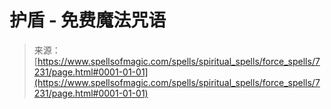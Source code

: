 <!--yml

category: 未分类

date: 2024-06-12 18:42:11

-->

# 护盾 - 免费魔法咒语

> 来源：[https://www.spellsofmagic.com/spells/spiritual_spells/force_spells/7231/page.html#0001-01-01](https://www.spellsofmagic.com/spells/spiritual_spells/force_spells/7231/page.html#0001-01-01)
